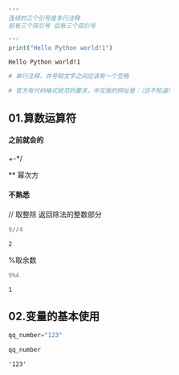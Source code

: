 ```python
"""
连续的三个引号是多行注释
前有三个双引号 后有三个双引号

"""
print("Hello Python world!1")
```

    Hello Python world!1
    


```python
# 单行注释，井号和文字之间应该有一个空格
```


```python
# 官方有代码格式规范的要求，中文版的网址是：（还不知道）
```

## 01.算数运算符

#### 之前就会的
+-*/

** 幂次方

#### 不熟悉
// 取整除 返回除法的整数部分


```python
9//4
```




    2




%取余数


```python
9%4
```




    1



## 02.变量的基本使用


```python
qq_number="123"
```


```python
qq_number
```




    '123'




```python

```
